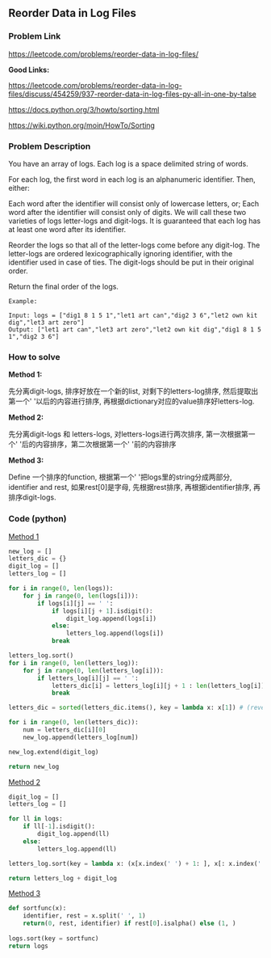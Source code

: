 ## Reorder Data in Log Files

### Problem Link
https://leetcode.com/problems/reorder-data-in-log-files/

**Good Links:**

https://leetcode.com/problems/reorder-data-in-log-files/discuss/454259/937-reorder-data-in-log-files-py-all-in-one-by-talse

https://docs.python.org/3/howto/sorting.html

https://wiki.python.org/moin/HowTo/Sorting

### Problem Description 

You have an array of logs.  Each log is a space delimited string of words.

For each log, the first word in each log is an alphanumeric identifier.  Then, either:

Each word after the identifier will consist only of lowercase letters, or;
Each word after the identifier will consist only of digits.
We will call these two varieties of logs letter-logs and digit-logs.  It is guaranteed that each log has at least one word after its identifier.

Reorder the logs so that all of the letter-logs come before any digit-log.  The letter-logs are ordered lexicographically ignoring identifier, with the identifier used in case of ties.  The digit-logs should be put in their original order.

Return the final order of the logs.


```
Example:

Input: logs = ["dig1 8 1 5 1","let1 art can","dig2 3 6","let2 own kit dig","let3 art zero"]
Output: ["let1 art can","let3 art zero","let2 own kit dig","dig1 8 1 5 1","dig2 3 6"]

```


### How to solve 

**Method 1:** 

先分离digit-logs, 排序好放在一个新的list, 对剩下的letters-log排序, 然后提取出第一个' '以后的内容进行排序, 再根据dictionary对应的value排序好letters-log.

**Method 2:**

先分离digit-logs 和 letters-logs, 对letters-logs进行两次排序, 第一次根据第一个' '后的内容排序，第二次根据第一个' '前的内容排序

**Method 3:**

Define 一个排序的function, 根据第一个' '把logs里的string分成两部分, identifier and rest, 如果rest[0]是字母, 先根据rest排序, 再根据identifier排序, 再排序digit-logs. 


### Code (python)

[Method 1](https://github.com/yanray/leetcode/blob/master/problems/0937Reorder_Data_in_Log_Files/0937Reorder_Data_in_Log_Files1.py)

```python
new_log = []
letters_dic = {}		
digit_log = []			
letters_log = []			

for i in range(0, len(logs)):
    for j in range(0, len(logs[i])):
        if logs[i][j] == ' ':
            if logs[i][j + 1].isdigit():
                digit_log.append(logs[i])
            else:
                letters_log.append(logs[i])
            break

letters_log.sort()
for i in range(0, len(letters_log)):
    for j in range(0, len(letters_log[i])):
        if letters_log[i][j] == ' ':
            letters_dic[i] = letters_log[i][j + 1 : len(letters_log[i])]
            break

letters_dic = sorted(letters_dic.items(), key = lambda x: x[1]) # (reverse = True)

for i in range(0, len(letters_dic)):
    num = letters_dic[i][0]
    new_log.append(letters_log[num])

new_log.extend(digit_log)

return new_log
```

[Method 2](https://github.com/yanray/leetcode/blob/master/problems/0937Reorder_Data_in_Log_Files/0937Reorder_Data_in_Log_Files2.py)

```python
digit_log = []
letters_log = []

for ll in logs:
    if ll[-1].isdigit():
        digit_log.append(ll)
    else:
        letters_log.append(ll)

letters_log.sort(key = lambda x: (x[x.index(' ') + 1: ], x[: x.index(' ') ]))

return letters_log + digit_log
```

[Method 3](https://github.com/yanray/leetcode/blob/master/problems/0937Reorder_Data_in_Log_Files/0937Reorder_Data_in_Log_Files3.py)
```python
def sortfunc(x):
    identifier, rest = x.split(' ', 1)
    return(0, rest, identifier) if rest[0].isalpha() else (1, )
    
logs.sort(key = sortfunc)
return logs
```